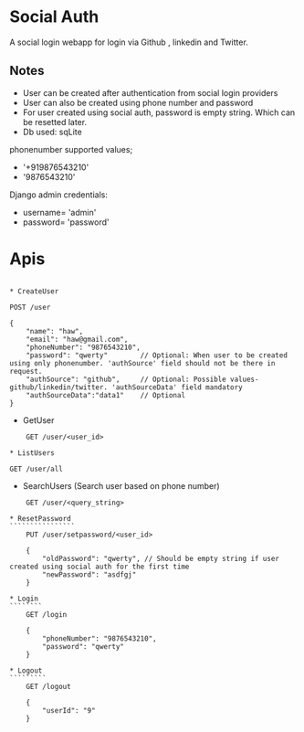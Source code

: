 # Social Auth

A social login webapp for login via Github , linkedin and Twitter.


## Notes

- User can be created after authentication from social login providers
- User can also be created using phone number and password
- For user created using social auth, password is empty string. Which can be resetted later.
- Db used: sqLite


phonenumber supported values;
- '+919876543210'
- '9876543210'


Django admin credentials:
- username= 'admin'
- password= 'password'


Apis
=======
```````

* CreateUser
``````````````
	POST /user

	{
		"name": "haw",
		"email": "haw@gmail.com",
		"phoneNumber": "9876543210",
		"password": "qwerty"        // Optional: When user to be created using only phonenumber. 'authSource' field should not be there in request.
		"authSource": "github",		// Optional: Possible values- github/linkedin/twitter. 'authSourceData' field mandatory
		"authSourceData":"data1"    // Optional	
	}

* GetUser
````````````
	GET /user/<user_id>

* ListUsers
````````````
	GET /user/all

* SearchUsers (Search user based on phone number)
``````````````````````````````````````````````````
	GET /user/<query_string>

* ResetPassword
````````````````
	PUT /user/setpassword/<user_id>

	{
		"oldPassword": "qwerty", // Should be empty string if user created using social auth for the first time
		"newPassword": "asdfgj"
	}

* Login
````````
	GET /login

	{
		"phoneNumber": "9876543210",
		"password": "qwerty"
	}

* Logout
`````````
	GET /logout

	{
		"userId": "9"
	}


